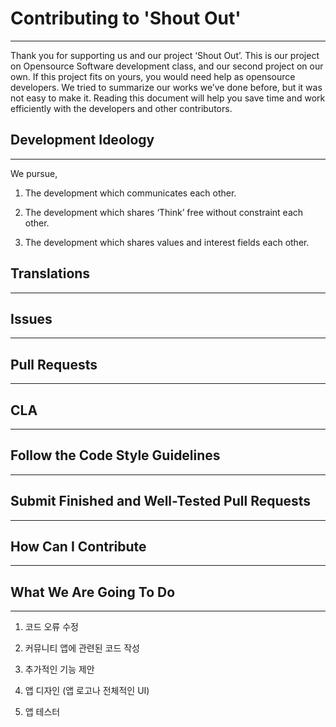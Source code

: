 # Contributing to 'Shout Out'

---

Thank you for supporting us and our project ‘Shout Out’. This is our project on Opensource Software development class, and our second project on our own. If this project fits on yours, you would need help as opensource developers. We tried to summarize our works we’ve done before, but it was not easy to make it. Reading this document will help you save time and work efficiently with the developers and other contributors.


## Development Ideology

---

We pursue, 

1. The development which communicates each other.

2. The development which shares ‘Think’ free without constraint each other.

3. The development which shares values and interest fields each other.


## Translations

---

## Issues

---

## Pull Requests

---

## CLA

---

## Follow the Code Style Guidelines

---

## Submit Finished and Well-Tested Pull Requests

---

## How Can I Contribute

----

## What We Are Going To Do

--- 

1. 코드 오류 수정

2. 커뮤니티 앱에 관련된 코드 작성

3. 추가적인 기능 제안

4. 앱 디자인 (앱 로고나 전체적인 UI)

5. 앱 테스터




